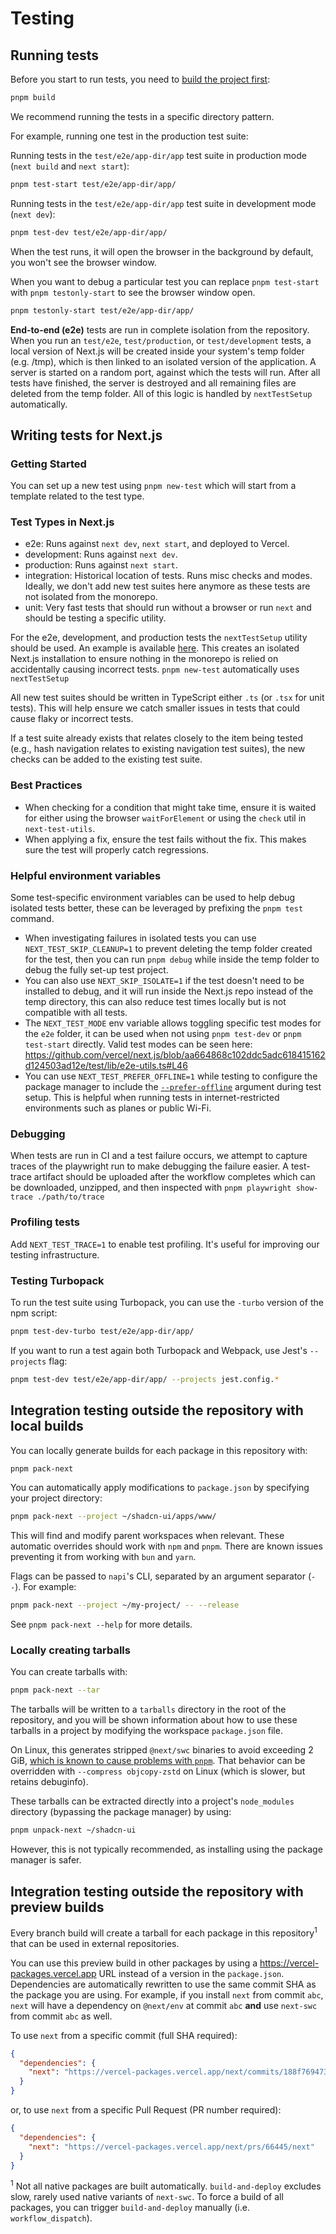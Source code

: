 # Testing

## Running tests

Before you start to run tests, you need to [build the project first](./building.md):

```bash
pnpm build
```

We recommend running the tests in a specific directory pattern.

For example, running one test in the production test suite:

Running tests in the `test/e2e/app-dir/app` test suite in production mode (`next build` and `next start`):

```sh
pnpm test-start test/e2e/app-dir/app/
```

Running tests in the `test/e2e/app-dir/app` test suite in development mode (`next dev`):

```sh
pnpm test-dev test/e2e/app-dir/app/
```

When the test runs, it will open the browser in the background by default, you won't see the browser window.

When you want to debug a particular test you can replace
`pnpm test-start` with `pnpm testonly-start` to see the browser window open.

```sh
pnpm testonly-start test/e2e/app-dir/app/
```

**End-to-end (e2e)** tests are run in complete isolation from the repository.
When you run an `test/e2e`, `test/production`, or `test/development` tests,
a local version of Next.js will be created inside your system's temp folder (e.g. /tmp),
which is then linked to an isolated version of the application.
A server is started on a random port, against which the tests will run.
After all tests have finished, the server is destroyed and all remaining files are deleted from the temp folder.
All of this logic is handled by `nextTestSetup` automatically.

## Writing tests for Next.js

### Getting Started

You can set up a new test using `pnpm new-test` which will start from a template related to the test type.

### Test Types in Next.js

- e2e: Runs against `next dev`, `next start`, and deployed to Vercel.
- development: Runs against `next dev`.
- production: Runs against `next start`.
- integration: Historical location of tests.
  Runs misc checks and modes.
  Ideally, we don't add new test suites here anymore as these tests are not isolated from the monorepo.
- unit: Very fast tests that should run without a browser or run `next` and should be testing a specific utility.

For the e2e, development, and production tests the `nextTestSetup` utility should be used.
An example is available [here](../../test/e2e/example.txt).
This creates an isolated Next.js installation
to ensure nothing in the monorepo is relied on accidentally causing incorrect tests.
`pnpm new-test` automatically uses `nextTestSetup`

All new test suites should be written in TypeScript either `.ts` (or `.tsx` for unit tests).
This will help ensure we catch smaller issues in tests that could cause flaky or incorrect tests.

If a test suite already exists that relates closely to the item being tested
(e.g., hash navigation relates to existing navigation test suites),
the new checks can be added to the existing test suite.

### Best Practices

- When checking for a condition that might take time,
  ensure it is waited for either using the browser `waitForElement` or using the `check` util in `next-test-utils`.
- When applying a fix, ensure the test fails without the fix.
  This makes sure the test will properly catch regressions.

### Helpful environment variables

Some test-specific environment variables can be used to help debug isolated tests better,
these can be leveraged by prefixing the `pnpm test` command.

- When investigating failures in isolated tests you can use
  `NEXT_TEST_SKIP_CLEANUP=1` to prevent deleting the temp folder created for the test,
  then you can run `pnpm debug` while inside the temp folder to debug the fully set-up test project.
- You can also use `NEXT_SKIP_ISOLATE=1` if the test doesn't need to be installed to debug,
  and it will run inside the Next.js repo instead of the temp directory,
  this can also reduce test times locally but is not compatible with all tests.
- The `NEXT_TEST_MODE` env variable allows toggling specific test modes for the `e2e` folder,
  it can be used when not using `pnpm test-dev` or `pnpm test-start` directly.
  Valid test modes can be seen here:
  https://github.com/vercel/next.js/blob/aa664868c102ddc5adc618415162d124503ad12e/test/lib/e2e-utils.ts#L46
- You can use `NEXT_TEST_PREFER_OFFLINE=1` while testing to configure the package manager to include the
  [`--prefer-offline`](https://pnpm.io/cli/install#--prefer-offline) argument during test setup.
  This is helpful when running tests in internet-restricted environments such as planes or public Wi-Fi.

### Debugging

When tests are run in CI and a test failure occurs,
we attempt to capture traces of the playwright run to make debugging the failure easier.
A test-trace artifact should be uploaded after the workflow completes which can be downloaded, unzipped,
and then inspected with `pnpm playwright show-trace ./path/to/trace`

### Profiling tests

Add `NEXT_TEST_TRACE=1` to enable test profiling. It's useful for improving our testing infrastructure.

### Testing Turbopack

To run the test suite using Turbopack, you can use the `-turbo` version of the npm script:

```sh
pnpm test-dev-turbo test/e2e/app-dir/app/
```

If you want to run a test again both Turbopack and Webpack, use Jest's `--projects` flag:

```sh
pnpm test-dev test/e2e/app-dir/app/ --projects jest.config.*
```

## Integration testing outside the repository with local builds

You can locally generate builds for each package in this repository with:

```bash
pnpm pack-next
```

You can automatically apply modifications to `package.json` by specifying your project directory:

```bash
pnpm pack-next --project ~/shadcn-ui/apps/www/
```

This will find and modify parent workspaces when relevant. These automatic overrides should work
with `npm` and `pnpm`. There are known issues preventing it from working with `bun` and `yarn`.

Flags can be passed to `napi`'s CLI, separated by an argument separator (`--`). For example:

```bash
pnpm pack-next --project ~/my-project/ -- --release
```

See `pnpm pack-next --help` for more details.

### Locally creating tarballs

You can create tarballs with:

```bash
pnpm pack-next --tar
```

The tarballs will be written to a `tarballs` directory in the root of the repository, and you will
be shown information about how to use these tarballs in a project by modifying the workspace
`package.json` file.

On Linux, this generates stripped `@next/swc` binaries to avoid exceeding 2 GiB, [which is
known to cause problems with `pnpm`](https://github.com/libuv/libuv/pull/1501). That behavior can be
overridden with `--compress objcopy-zstd` on Linux (which is slower, but retains debuginfo).

These tarballs can be extracted directly into a project's `node_modules` directory (bypassing the
package manager) by using:

```bash
pnpm unpack-next ~/shadcn-ui
```

However, this is not typically recommended, as installing using the package manager is safer.

## Integration testing outside the repository with preview builds

Every branch build will create a tarball for each package in this repository<sup>1</sup> that can be used in external repositories.

You can use this preview build in other packages by using a https://vercel-packages.vercel.app URL instead of a version in the `package.json`.
Dependencies are automatically rewritten to use the same commit SHA as the package you are using.
For example, if you install `next` from commit `abc`, `next` will have a dependency on `@next/env` at commit `abc` **and** use `next-swc` from commit `abc` as well.

To use `next` from a specific commit (full SHA required):

```json
{
  "dependencies": {
    "next": "https://vercel-packages.vercel.app/next/commits/188f76947389a27e9bcff8ebf9079433679256a7/next"
  }
}
```

or, to use `next` from a specific Pull Request (PR number required):

```json
{
  "dependencies": {
    "next": "https://vercel-packages.vercel.app/next/prs/66445/next"
  }
}
```

<sup>1</sup> Not all native packages are built automatically.
`build-and-deploy` excludes slow, rarely used native variants of `next-swc`.
To force a build of all packages, you can trigger `build-and-deploy` manually (i.e. `workflow_dispatch`).
